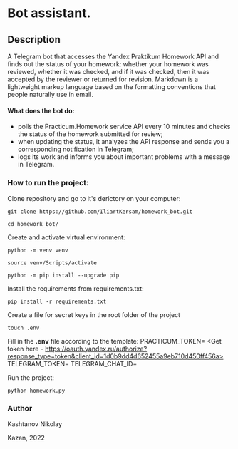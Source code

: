 # Bot assistant.
## Description
A Telegram bot that accesses the Yandex Praktikum Homework API and finds out the status of your homework: whether your homework was reviewed, whether it was checked, and if it was checked, then it was accepted by the reviewer or returned for revision. Markdown is a lightweight markup language based on the formatting conventions that people naturally use in email.
#### What does the bot do:
- polls the Practicum.Homework service API every 10 minutes and checks the status of the homework submitted for review;
- when updating the status, it analyzes the API response and sends you a corresponding notification in Telegram;
- logs its work and informs you about important problems with a message in Telegram.
### How to run the project:
Clone repository and go to it's derictory on your computer:
```
git clone https://github.com/IliartKersam/homework_bot.git
```
```
cd homework_bot/
```
Create and activate virtual environment:

```
python -m venv venv
```
```
source venv/Scripts/activate
```
```
python -m pip install --upgrade pip
```
Install the requirements from requirements.txt:
```
pip install -r requirements.txt
```
Create a file for secret keys in the root folder of the project
```
touch .env
```
Fill in the **.env** file according to the template:
  PRACTICUM_TOKEN= <Get token here - https://oauth.yandex.ru/authorize?response_type=token&client_id=1d0b9dd4d652455a9eb710d450ff456a>
  TELEGRAM_TOKEN= <Your Telegram Bot token>
  TELEGRAM_CHAT_ID= <Your Telegram chat ID>

Run the project:
```
python homework.py
```
### Author
Kashtanov Nikolay

Kazan, 2022
